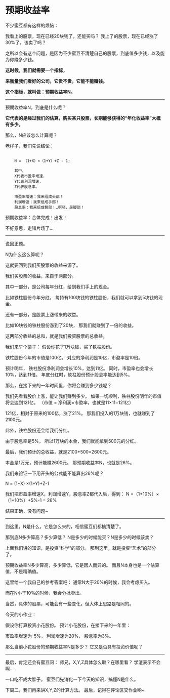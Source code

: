 # 预期收益率

不少蜜豆都有这样的烦恼：

我看上的股票，现在已经20块钱了，还能买吗？
我上了的股票，现在已经涨了30%了，该卖了吗？

之所以会有这个问题，是因为不少蜜豆不清楚自己的股票，到底值多少钱，以及能为你赚多少钱。

**这时候，我们就需要一个指标，**

**来衡量我们看好的公司，它贵不贵，它能不能赚钱。**

**这个指标，就叫做：预期收益率N。**

---

预期收益率N，到底是什么呢？

**它代表的是经过我们的估算，购买某只股票，长期能够获得的“年化收益率”大概有多少。**

那么，N应该怎么计算呢？

老样子，我们先说结论：

```

    N = （1+X）×（1+Y）+Z - 1;

    其中，
    X代表市盈率增速，
    Y代表利润增速，
    Z代表股息率。

    市盈率增速：我来组成头部！
    利润增速：我来组成手部！
    股息率：我来组成臀部！…啊呸，是脚部！

```

预期收益率：合体完成！出发！

不好意思，走错片场了…


---

说回正题。

N为什么这么算呢？

这就要回到我们买股票的收益来源了。

我们买股票的收益，来自于两部分。

其中一部分，是公司每年分红，给到我们手上的现金。

比如铁柱股份今年分红，
每持有100块钱的铁柱股份，我们就可以拿到5块钱的现金。

还有一部分，是股票上涨带来的收益。

比如10块钱的铁柱股份涨到了20块，
那我们就赚到了一倍的收益。

这两部分收益的总和，就是我们投资股票的总收益。

我们来举个栗子：
假设你花了1万块钱，买了铁柱股份。

铁柱股份今年的市值是100亿。
对应的净利润是10亿，市盈率是10倍。

预计明年，
铁柱股份净利润会增长10%，达到11亿。
同时，市盈率也会增长10%，达到11倍。
年底分红时，铁柱股份预计股息率能达到5%。

那么，在接下来的一年时间里，你将会赚到多少钱呢？

我们先看看股价上涨，能让我们赚到多少。
如果一切顺利，铁柱股份明年的市值将会达到121亿。
（市值 = 净利润×市盈率，也就是11×11=121亿）

121亿，相对于原来的100亿，涨了21%。
那我们投入的1万块钱，也就赚到了2100元。

此外，铁柱股份还会给我们分红。

由于股息率是5%，
所以1万块的本金，我们就能拿到500元的分红。

最后，我们预计的总收益，就是2100+500=2600元。

本金是1万元，预计能赚2600元。
那预期收益率N，也就是26%。

我们来验证一下用开头的公式能不能算出26%呢？

N = (1+X) ×(1+Y)+Z-1

我们把市盈率增速X，利润增速Y，股息率Z都代入后，得到：
N =（1+10%）×（1+10%）+5%-1 = 26%

结果正确，没有问题~

---

到这里，N是什么，它是怎么来的，相信蜜豆们都搞清楚了。

那到底N多少算高？多少算低？
N是多少的时候能买？N是多少的时候该卖？

上面我们讲的知识，是投资“科学”的部分。
那到这里，就是投资“艺术”的部分了。

预期收益率N多少算高，多少算低，它是因人而异的。
而且N本身也是一个估算值，不是精确值。

这里给一个我自己的参考答案吧：
通常N大于20%的时候，我会考虑买入。

而在N小于10%的时候，我会分批卖出。

当然，具体的股票，可能会有一些变化，但大体上思路是相同的。

今天的小作业：

假设你打算投资小花股份。
预计小花股份，在接下来的一年里：

市盈率增速为-5%，
利润增速为20%，
股息率为3%。

那么当前小花股份的预期收益率N是多少？
它又是否具有投资价值呢？

---

最后，肯定还会有蜜豆问：
师兄，X,Y,Z具体怎么取？在哪里看？
学渣表示不会啊…

一口吃不成大胖子。
蜜豆们先消化一下今天的知识，搞懂N是什么。

下周二，我们再来讲X,Y,Z的计算方法。
最后，记得在评论区交作业哟~